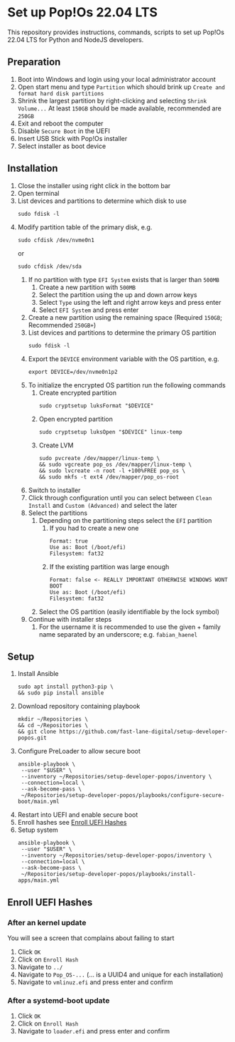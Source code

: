 # Set up Pop!Os 22.04 LTS

This repository provides instructions, commands, scripts to set up Pop!Os 22.04 LTS for
Python and NodeJS developers.

## Preparation

1. Boot into Windows and login using your local administrator account
2. Open start menu and type `Partition` which should brink up
   `Create and format hard disk partitions`
3. Shrink the largest partition by right-clicking and selecting `Shrink Volume...`
   At least `150GB` should be made available, recommended are `250GB`
4. Exit and reboot the computer
5. Disable `Secure Boot` in the UEFI
6. Insert USB Stick with Pop!Os installer
7. Select installer as boot device

## Installation

1. Close the installer using right click in the bottom bar
2. Open terminal
3. List devices and partitions to determine which disk to use
   ```shell
   sudo fdisk -l
   ```
4. Modify partition table of the primary disk, e.g.
   ```shell
   sudo cfdisk /dev/nvme0n1
   ```
   or
   ```shell
   sudo cfdisk /dev/sda
   ```
   1. If no partition with type `EFI System` exists that is larger than `500MB`
      1. Create a new partition with `500MB`
      2. Select the partition using the up and down arrow keys
      3. Select `Type` using the left and right arrow keys and press enter
      4. Select `EFI System` and press enter
   2. Create a new partition using the remaining space
      (Required `150GB`; Recommended `250GB+`)
   3. List devices and partitions to determine the primary OS partition
      ```shell
      sudo fdisk -l
      ```
   4. Export the `DEVICE` environment variable with the OS partition, e.g.
      ```shell
      export DEVICE=/dev/nvme0n1p2
      ```
   5. To initialize the encrypted OS partition run the following commands
      1. Create encrypted partition
         ```shell
         sudo cryptsetup luksFormat "$DEVICE"
         ```
      2. Open encrypted partition
         ```shell
         sudo cryptsetup luksOpen "$DEVICE" linux-temp
         ```
      3. Create LVM
         ```shell
         sudo pvcreate /dev/mapper/linux-temp \
         && sudo vgcreate pop_os /dev/mapper/linux-temp \
         && sudo lvcreate -n root -l +100%FREE pop_os \
         && sudo mkfs -t ext4 /dev/mapper/pop_os-root
         ```
   6. Switch to installer
   7. Click through configuration until you can select between `Clean Install` and
      `Custom (Advanced)` and select the later
   8. Select the partitions
      1. Depending on the partitioning steps select the `EFI` partition
         1. If you had to create a new one
            ```
            Format: true
            Use as: Boot (/boot/efi)
            Filesystem: fat32
            ```
         2. If the existing partition was large enough
            ```
            Format: false <- REALLY IMPORTANT OTHERWISE WINDOWS WONT BOOT
            Use as: Boot (/boot/efi)
            Filesystem: fat32
            ```
      2. Select the OS partition (easily identifiable by the lock symbol)
   9. Continue with installer steps
      1. For the username it is recommended to use the given + family name separated by an
         underscore; e.g. `fabian_haenel`

## Setup

1. Install Ansible
   ```shell
   sudo apt install python3-pip \
   && sudo pip install ansible
   ```
2. Download repository containing playbook
   ```shell
   mkdir ~/Repositories \
   && cd ~/Repositories \
   && git clone https://github.com/fast-lane-digital/setup-developer-popos.git
   ```
3. Configure PreLoader to allow secure boot
   ```shell
   ansible-playbook \
    --user "$USER" \
    --inventory ~/Repositories/setup-developer-popos/inventory \
    --connection=local \
    --ask-become-pass \
    ~/Repositories/setup-developer-popos/playbooks/configure-secure-boot/main.yml
   ```
4. Restart into UEFI and enable secure boot
5. Enroll hashes see [Enroll UEFI Hashes](#enroll-uefi-hashes)
6. Setup system
   ```shell
   ansible-playbook \
    --user "$USER" \
    --inventory ~/Repositories/setup-developer-popos/inventory \
    --connection=local \
    --ask-become-pass \
    ~/Repositories/setup-developer-popos/playbooks/install-apps/main.yml
   ```

## Enroll UEFI Hashes

### After an kernel update

You will see a screen that complains about failing to start

1. Click `OK`
2. Click on `Enroll Hash`
3. Navigate to `../`
4. Navigate to `Pop_OS-...` (... is a UUID4 and unique for each installation)
5. Navigate to `vmlinuz.efi` and press enter and confirm

### After a systemd-boot update

1. Click `OK`
2. Click on `Enroll Hash`
3. Navigate to `loader.efi` and press enter and confirm
